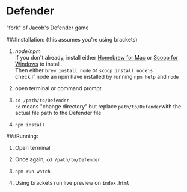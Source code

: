 # Defender
"fork" of Jacob's Defender game


###Installation:
(this assumes you're using brackets)

 1. *node/npm*  
 	If you don't already, install either [Homebrew for Mac](http://brew.sh/) or [Scoop for Windows](scoop.sh) to install.  
 	Then either `brew install node` or `scoop install nodejs`  
 	check if node an npm have installed by running `npm help` and `node`  

 2. open terminal or command prompt  
 
 3. `cd /path/to/Defender`  
    `cd` means "change directory" but replace `path/to/Defender`with the actual file path to the Defender file
 
 4. `npm install` 
    
###Running:
 
 1. Open terminal
 
 2. Once again, `cd /path/to/Defender`
 
 3. `npm run watch`
 
 4. Using brackets run live preview on `index.html`